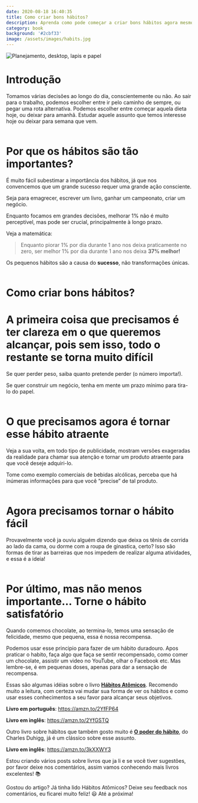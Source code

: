 ```yaml
---
date: 2020-08-18 16:40:35
title: Como criar bons hábitos?
description: Aprenda como pode começar a criar bons hábitos agora mesmo
category: book
background: '#2cbf33'
image: /assets/images/habits.jpg
---
```


![Planejamento, desktop, lapis e papel](assets/images/habits.jpg 'Planejamento')

# Introdução

Tomamos várias decisões ao longo do dia, conscientemente ou não. Ao sair para o trabalho, podemos escolher entre ir pelo caminho de sempre, ou pegar uma rota alternativa. Podemos escolher entre começar aquela dieta hoje, ou deixar para amanhã. Estudar aquele assunto que temos interesse hoje ou deixar para semana que vem.<br/><br/>

# Por que os hábitos são tão importantes?

É muito fácil subestimar a importância dos hábitos, já que nos convencemos que um grande sucesso requer uma grande ação consciente.

Seja para emagrecer, escrever um livro, ganhar um campeonato, criar um negócio.

Enquanto focamos em grandes decisões, melhorar 1% não é muito perceptível, mas pode ser crucial, principalmente à longo prazo.

Veja a matemática:

> Enquanto piorar 1% por dia durante 1 ano nos deixa praticamente no zero, ser melhor 1% por dia durante 1 ano nos deixa **37% melhor!**

Os pequenos hábitos são a causa do **sucesso**, não transformações únicas.<br/><br/>

# Como criar bons hábitos?

# A primeira coisa que precisamos é ter clareza em o que queremos alcançar, pois sem isso, todo o restante se torna muito difícil

Se quer perder peso, saiba quanto pretende perder (o número importa!).

Se quer construir um negócio, tenha em mente um prazo mínimo para tira-lo do papel.<br/><br/>

# O que precisamos agora é tornar esse hábito atraente

Veja a sua volta, em todo tipo de publicidade, mostram versões exageradas da realidade para chamar sua atenção e tornar um produto atraente para que você deseje adquiri-lo.

Tome como exemplo comerciais de bebidas alcólicas, perceba que há inúmeras informações para que você “precise” de tal produto.<br/><br/>

# Agora precisamos tornar o hábito fácil

Provavelmente você ja ouviu alguém dizendo que deixa os tênis de corrida ao lado da cama, ou dorme com a roupa de ginastica, certo? Isso são formas de tirar as barreiras que nos impedem de realizar alguma atividades, e essa é a ideia!<br/><br/>

# Por último, mas não menos importante… Torne o hábito satisfatório

Quando comemos chocolate, ao termina-lo, temos uma sensação de felicidade, mesmo que pequena, essa é nossa recompensa.

Podemos usar esse principio para fazer de um hábito duradouro. Apos praticar o habito, faça algo que faça se sentir recompensado, como comer um chocolate, assistir um video no YouTube, olhar o Facebook etc. Mas lembre-se, é em pequenas doses, apenas para dar a sensação de recompensa.

Essas são algumas idéias sobre o livro **[Hábitos Atômicos](https://amzn.to/31bwLkQ)**. Recomendo muito a leitura, com certeza vai mudar sua forma de ver os hábitos e como usar esses conhecimentos a seu favor para alcançar seus objetivos.

**Livro em português**: https://amzn.to/2YfFP64

**Livro em inglês**: https://amzn.to/2YfGSTQ

Outro livro sobre hábitos que também gosto muito é **[O poder do hábito](https://amzn.to/2FENncj)**, do Charles Duhigg, já é um clássico sobre esse assunto.

**Livro em inglês**: https://amzn.to/3kXXWY3

Estou criando vários posts sobre livros que ja li e se você tiver sugestões, por favor deixe nos comentários, assim vamos conhecendo mais livros excelentes! 📚

Gostou do artigo? Já tinha lido Hábitos Atômicos? Deixe seu feedback nos comentários, eu ficarei muito feliz! 😃 Até a próxima!